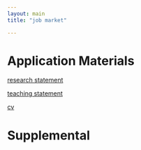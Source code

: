 ```yaml
---
layout: main
title: "job market"

---
```




# Application  Materials

[research statement](files/research.pdf)

[teaching statement](files/teaching.pdg)

[cv](sarah_m_brown.pdf)

# Supplemental
